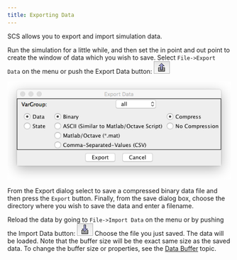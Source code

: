 ```yaml
---
title: Exporting Data
---
```


SCS allows you to export and import simulation data. 

Run the simulation for a little while, and then set the in point and out point to create the window of data which you wish to save. Select `File->Export Data` on the menu or push the Export Data button: ![ExportData](/img/scs-tutorials/scsExportDataButton.png)

![ExportDialog](/img/scs-tutorials/scsExportDataDialog.png)

From the Export dialog select to save a compressed binary data file and then press the `Export` button. Finally, from the save dialog box, choose the directory where you wish to save the data and enter a filename.

Reload the data by going to `File->Import Data` on the menu or by pushing the Import Data button: ![ImportData](/img/scs-tutorials/scsImportDataButton.png) Choose the file you just saved. The data will be loaded. Note that the buffer size will be the exact same size as the saved data. To change the buffer size or properties, see the [Data Buffer] topic.

[Data Buffer]: #Data%20Buffer